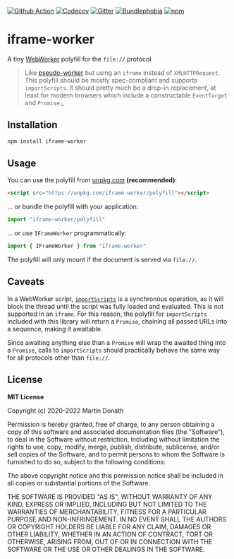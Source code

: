 [![Github Action][action-image]][action-link]
[![Codecov][codecov-image]][codecov-link]
[![Gitter][gitter-image]][gitter-link]
[![Bundlephobia][bundle-image]][bundle-link]
[![npm][npm-image]][npm-link]

  [action-image]: https://github.com/squidfunk/iframe-worker/workflows/ci/badge.svg?branch=master
  [action-link]: https://github.com/squidfunk/iframe-worker/actions
  [codecov-image]: https://img.shields.io/codecov/c/github/squidfunk/iframe-worker/master.svg
  [codecov-link]: https://codecov.io/gh/squidfunk/iframe-worker
  [gitter-image]: https://badges.gitter.im/squidfunk/iframe-worker.svg
  [gitter-link]: https://gitter.im/squidfunk/iframe-worker
  [bundle-image]: https://badgen.net/bundlephobia/minzip/iframe-worker
  [bundle-link]: https://bundlephobia.com/result?p=iframe-worker
  [npm-image]: https://img.shields.io/npm/v/iframe-worker.svg
  [npm-link]: https://npmjs.com/package/iframe-worker

# iframe-worker

A tiny [WebWorker] polyfill for the `file://` protocol

> Like [pseudo-worker] but using an `iframe` instead of `XMLHTTPRequest`.
> This polyfill should be mostly spec-compliant and supports `importScripts`.
> It should pretty much be a drop-in replacement, at least for modern browsers
> which include a constructable `EventTarget` and `Promise`._

## Installation

``` sh
npm install iframe-worker
```

## Usage

You can use the polyfill from [unpkg.com](https://unpkg.com) __(recommended)__:

``` html
<script src="https://unpkg.com/iframe-worker/polyfill"></script>
```

... or bundle the polyfill with your application:

``` js
import "iframe-worker/polyfill"
```

... or use `IFrameWorker` programmatically:

``` js
import { IFrameWorker } from "iframe-worker"
```

The polyfill will only mount if the document is served via `file://`.

## Caveats

In a WebWorker script, [`importScripts`][importScripts] is a synchronous
operation, as it will block the thread until the script was fully loaded and 
evaluated. This is not supported in an `iframe`. For this reason, the polyfill
for `importScripts` included with this library will return a `Promise`, chaining
all passed URLs into a sequence, making it awaitable. 

Since awaiting anything else than a `Promise` will wrap the awaited thing into
a `Promise`, calls to `importScripts` should practically behave the same way for
all protocols other than `file://`.

## License

**MIT License**

Copyright (c) 2020-2022 Martin Donath

Permission is hereby granted, free of charge, to any person obtaining a copy
of this software and associated documentation files (the "Software"), to
deal in the Software without restriction, including without limitation the
rights to use, copy, modify, merge, publish, distribute, sublicense, and/or
sell copies of the Software, and to permit persons to whom the Software is
furnished to do so, subject to the following conditions:

The above copyright notice and this permission notice shall be included in
all copies or substantial portions of the Software.

THE SOFTWARE IS PROVIDED "AS IS", WITHOUT WARRANTY OF ANY KIND, EXPRESS OR
IMPLIED, INCLUDING BUT NOT LIMITED TO THE WARRANTIES OF MERCHANTABILITY,
FITNESS FOR A PARTICULAR PURPOSE AND NON-INFRINGEMENT. IN NO EVENT SHALL THE
AUTHORS OR COPYRIGHT HOLDERS BE LIABLE FOR ANY CLAIM, DAMAGES OR OTHER
LIABILITY, WHETHER IN AN ACTION OF CONTRACT, TORT OR OTHERWISE, ARISING
FROM, OUT OF OR IN CONNECTION WITH THE SOFTWARE OR THE USE OR OTHER DEALINGS
IN THE SOFTWARE.

  [WebWorker]: https://www.w3.org/TR/workers/
  [pseudo-worker]: https://github.com/nolanlawson/pseudo-worker
  [importScripts]: https://developer.mozilla.org/en-US/docs/Web/API/WorkerGlobalScope/importScripts
